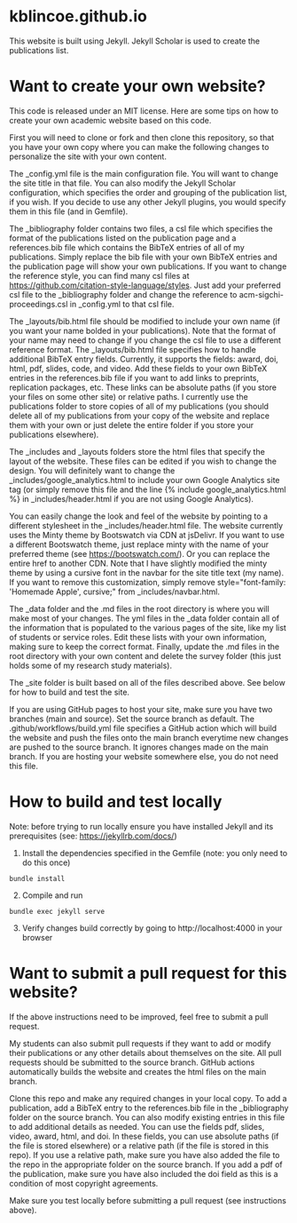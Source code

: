 # kblincoe.github.io

This website is built using Jekyll. 
Jekyll Scholar is used to create the publications list. 

# Want to create your own website?
This code is released under an MIT license. Here are some tips on how to create your own academic website based on this code.

First you will need to clone or fork and then clone this repository, so that you have your own copy where you can make the following changes to personalize the site with your own content.

The _config.yml file is the main configuration file. You will want to change the site title in that file. You can also modify the Jekyll Scholar configuration, which specifies the order and grouping of the publication list, if you wish. If you decide to use any other Jekyll plugins, you would specify them in this file (and in Gemfile). 

The _bibliography folder contains two files, a csl file which specifies the format of the publications listed on the publication page and a references.bib file which contains the BibTeX entries of all of my publications. Simply replace the bib file with your own BibTeX entries and the publication page will show your own publications. If you want to change the reference style, you can find many csl files at https://github.com/citation-style-language/styles. Just add your preferred csl file to the _bibliography folder and change the reference to acm-sigchi-proceedings.csl in _config.yml to that csl file.

The _layouts/bib.html file should be modified to include your own name (if you want your name bolded in your publications). Note that the format of your name may need to change if you change the csl file to use a different reference format. The _layouts/bib.html file specifies how to handle additional BibTeX entry fields. Currently, it supports the fields: award, doi, html, pdf, slides, code, and video. Add these fields to your own BibTeX entries in the references.bib file if you want to add links to preprints, replication packages, etc. These links can be absolute paths (if you store your files on some other site) or relative paths. I currently use the publications folder to store copies of all of my publications (you should delete all of my publications from your copy of the website and replace them with your own or just delete the entire folder if you store your publications elsewhere).

The _includes and _layouts folders store the html files that specify the layout of the website. These files can be edited if you wish to change the design. You will definitely want to change the _includes/google_analytics.html to include your own Google Analytics site tag (or simply remove this file and the line {% include google_analytics.html %} in _includes/header.html if you are not using Google Analytics).

You can easily change the look and feel of the website by pointing to a different stylesheet in the _includes/header.html file. The website currently uses the Minty theme by Bootswatch via CDN at jsDelivr. If you want to use a different Bootswatch theme, just replace minty with the name of your preferred theme (see https://bootswatch.com/). Or you can replace the entire href to another CDN. Note that I have slightly modified the minty theme by using a cursive font in the navbar for the site title text (my name). If you want to remove this customization, simply remove style="font-family: 'Homemade Apple', cursive;" from _includes/navbar.html.

The _data folder and the .md files in the root directory is where you will make most of your changes. The yml files in the _data folder contain all of the information that is populated to the various pages of the site, like my list of students or service roles. Edit these lists with your own information, making sure to keep the correct format.
Finally, update the .md files in the root directory with your own content and delete the survey folder (this just holds some of my research study materials). 

The _site folder is built based on all of the files described above. See below for how to build and test the site.

If you are using GitHub pages to host your site, make sure you have two branches (main and source). Set the source branch as default. The .github/workflows/build.yml file specifies a GitHub action which will build the website and push the files onto the main branch everytime new changes are pushed to the source branch. It ignores changes made on the main branch. If you are hosting your website somewhere else, you do not need this file. 

# How to build and test locally 
Note: before trying to run locally ensure you have installed Jekyll and its prerequisites (see: https://jekyllrb.com/docs/)

1. Install the dependencies specified in the Gemfile (note: you only need to do this once)
```
bundle install
```
2. Compile and run
```
bundle exec jekyll serve
```
3. Verify changes build correctly by going to http://localhost:4000 in your browser

# Want to submit a pull request for this website?
If the above instructions need to be improved, feel free to submit a pull request. 

My students can also submit pull requests if they want to add or modify their publications or any other details about themselves on the site. 
All pull requests should be submitted to the source branch. 
GitHub actions automatically builds the website and creates the html files on the main branch. 

Clone this repo and make any required changes in your local copy.
To add a publication, add a BibTeX entry to the references.bib file in the _bibliography folder on the source branch. 
You can also modify existing entries in this file to add additional details as needed.
You can use the fields pdf, slides, video, award, html, and doi. 
In these fields, you can use absolute paths (if the file is stored elsewhere) or a relative path (if the file is stored in this repo). 
If you use a relative path, make sure you have also added the file to the repo in the appropriate folder on the source branch. 
If you add a pdf of the publication, make sure you have also included the doi field as this is a condition of most copyright agreements. 

Make sure you test locally before submitting a pull request (see instructions above).